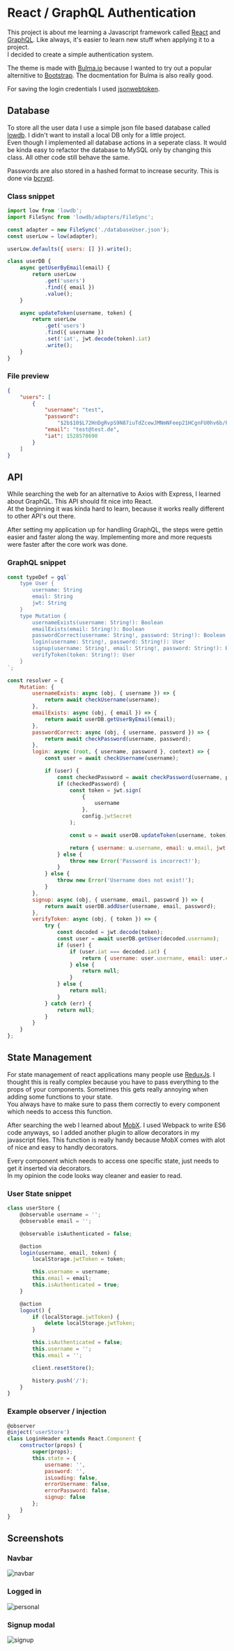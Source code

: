 # React / GraphQL Authentication

This project is about me learning a Javascript framework called [React](https://reactjs.org) and [GraphQL](https://graphql.org). Like always, it's easier to learn new stuff when applying it to a project.  
I decided to create a simple authentication system.

The theme is made with [Bulma.io](https://bulma.io) because I wanted to try out a popular alternitive to [Bootstrap](https://getbootstrap.com). The docmentation for Bulma is also really good.

For saving the login credentials I used [jsonwebtoken](https://github.com/auth0/node-jsonwebtoken).

## Database

To store all the user data I use a simple json file based database called [lowdb](https://github.com/typicode/lowdb). I didn't want to install a local DB only for a little project.  
Even though I implemented all database actions in a seperate class. It would be kinda easy to refactor the database to MySQL only by changing this class. All other code still behave the same.

Passwords are also stored in a hashed format to increase security. This is done via [bcrypt](https://www.npmjs.com/package/bcrypt).

### Class snippet

```js
import low from 'lowdb';
import FileSync from 'lowdb/adapters/FileSync';

const adapter = new FileSync('./databaseUser.json');
const userLow = low(adapter);

userLow.defaults({ users: [] }).write();

class userDB {
    async getUserByEmail(email) {
        return userLow
            .get('users')
            .find({ email })
            .value();
    }

    async updateToken(username, token) {
        return userLow
            .get('users')
            .find({ username })
            .set('iat', jwt.decode(token).iat)
            .write();
    }
}
```

### File preview

```json
{
    "users": [
        {
            "username": "test",
            "password":
                "$2b$10$L72HnDgRvpS9N87iuTdZcewJMNmNFeep21HCgnFU0hv6b/FoXI36.",
            "email": "test@test.de",
            "iat": 1528578690
        }
    ]
}
```

## API

While searching the web for an alternative to Axios with Express, I learned about GraphQL. This API should fit nice into React.  
At the beginning it was kinda hard to learn, because it works really different to other API's out there.

After setting my application up for handling GraphQL, the steps were gettin easier and faster along the way. Implementing more and more requests were faster after the core work was done.

### GraphQL snippet

```js
const typeDef = gql`
    type User {
        username: String
        email: String
        jwt: String
    }
    type Mutation {
        usernameExists(username: String!): Boolean
        emailExists(email: String!): Boolean
        passwordCorrect(username: String!, password: String!): Boolean
        login(username: String!, password: String!): User
        signup(username: String!, email: String!, password: String!): Boolean
        verifyToken(token: String!): User
    }
`;

const resolver = {
    Mutation: {
        usernameExists: async (obj, { username }) => {
            return await checkUsername(username);
        },
        emailExists: async (obj, { email }) => {
            return await userDB.getUserByEmail(email);
        },
        passwordCorrect: async (obj, { username, password }) => {
            return await checkPassword(username, password);
        },
        login: async (root, { username, password }, context) => {
            const user = await checkUsername(username);

            if (user) {
                const checkedPassword = await checkPassword(username, password);
                if (checkedPassword) {
                    const token = jwt.sign(
                        {
                            username
                        },
                        config.jwtSecret
                    );

                    const u = await userDB.updateToken(username, token);

                    return { username: u.username, email: u.email, jwt: token };
                } else {
                    throw new Error('Password is incorrect!');
                }
            } else {
                throw new Error('Username does not exist!');
            }
        },
        signup: async (obj, { username, email, password }) => {
            return await userDB.addUser(username, email, password);
        },
        verifyToken: async (obj, { token }) => {
            try {
                const decoded = jwt.decode(token);
                const user = await userDB.getUser(decoded.username);
                if (user) {
                    if (user.iat === decoded.iat) {
                        return { username: user.username, email: user.email };
                    } else {
                        return null;
                    }
                } else {
                    return null;
                }
            } catch (err) {
                return null;
            }
        }
    }
};
```

## State Management

For state management of react applications many people use [ReduxJs](https://redux.js.org). I thought this is really complex because you have to pass everything to the props of your components. Sometimes this gets really annoying when adding some functions to your state.  
You always have to make sure to pass them correctly to every component which needs to access this function.

After searching the web I learned about [MobX](https://mobx.js.org). I used Webpack to write ES6 code anyways, so I added another plugin to allow decorators in my javascript files. This function is really handy because MobX comes with alot of nice and easy to handly decorators.

Every component which needs to access one specific state, just needs to get it inserted via decorators.  
In my opinion the code looks way cleaner and easier to read.

### User State snippet

```js
class userStore {
    @observable username = '';
    @observable email = '';

    @observable isAuthenticated = false;

    @action
    login(username, email, token) {
        localStorage.jwtToken = token;

        this.username = username;
        this.email = email;
        this.isAuthenticated = true;
    }

    @action
    logout() {
        if (localStorage.jwtToken) {
            delete localStorage.jwtToken;
        }

        this.isAuthenticated = false;
        this.username = '';
        this.email = '';

        client.resetStore();

        history.push('/');
    }
}
```

### Example observer / injection

```js
@observer
@inject('userStore')
class LoginHeader extends React.Component {
    constructor(props) {
        super(props);
        this.state = {
            username: '',
            password: '',
            isLoading: false,
            errorUsername: false,
            errorPassword: false,
            signup: false
        };
    }
}
```

## Screenshots

### Navbar

![navbar](assets/navbar.png)

### Logged in

![personal](assets/personal.png)

### Signup modal

![signup](assets/signup.png)
